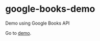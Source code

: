 # google-books-demo
Demo using Google Books API

Go to [demo](https://lsiden.github.io/google-books-demo/).

